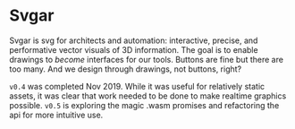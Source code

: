 # Svgar

Svgar is svg for architects and automation: interactive, precise, and performative vector visuals of 3D information. The goal is to enable drawings to *become* interfaces for our tools. Buttons are fine but there are too many. And we design through drawings, not buttons, right?

`v0.4` was completed Nov 2019. While it was useful for relatively static assets, it was clear that work needed to be done to make realtime graphics possible. `v0.5` is exploring the magic .wasm promises and refactoring the api for more intuitive use.
